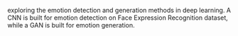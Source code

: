 exploring the emotion detection and
generation methods in deep learning. A CNN is built
for emotion detection on Face Expression Recognition
dataset, while a GAN is built for emotion generation.
